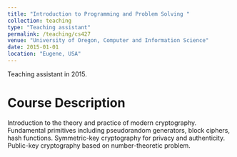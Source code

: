 ```yaml
---
title: "Introduction to Programming and Problem Solving "
collection: teaching
type: "Teaching assistant"
permalink: /teaching/cs427
venue: "University of Oregon, Computer and Information Science"
date: 2015-01-01
location: "Eugene, USA"
---
```


Teaching assistant in 2015. 

Course Description
======

Introduction to the theory and practice of modern cryptography. Fundamental primitives including pseudorandom generators, block ciphers, hash functions. Symmetric-key cryptography for privacy and authenticity. Public-key cryptography based on number-theoretic problem.